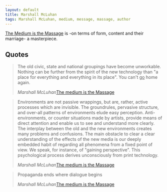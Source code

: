 ```yaml
---
layout: default
title: Marshall McLuhan
tags: Marshall McLuhan, medium, message, massage, author
---
```


[The Medium is the Massage](http://www.amazon.co.uk/gp/product/014103582X/ref=as_li_tl?ie=UTF8&camp=1634&creative=19450&creativeASIN=014103582X&linkCode=as2&tag=zmlka-21) is -on terms of form, content and their marriage-
a masterpiece. 

## Quotes

> The old civic, state and national groupings have become unworkable. Nothing
> can be further from the spirit of the new technology than "a place for
> everything and everything in its place". You can't <u>go</u> home again.
>
> <cite>Marshall McLuhan</cite>[The medium is the Massage](http://www.amazon.co.uk/gp/product/014103582X/ref=as_li_tl?ie=UTF8&camp=1634&creative=19450&creativeASIN=014103582X&linkCode=as2&tag=zmlka-21)

> Environments are not passive wrappings, but are, rather, active processes
> which are invisible. The groundrules, pervasive structure, and over-all
> patterns of environments elude easy perception. Anti-environments, or
> counter situations made by artists, provide means of direct attention and
> enable us to see and understand more clearly. The interplay between the old
> and the new environments creates many problems and confusions. The main
> obstacle to clear a clear understanding of the effects of the new media is
> our deeply embedded habit of regarding all phenomena from a fixed point of
> view. We speak, for instance, of "gaining perspective". This psychological
> process derives unconsciously from print technology. 
>
> <cite>Marshall McLuhan</cite>[The medium is the Massage](http://www.amazon.co.uk/gp/product/014103582X/ref=as_li_tl?ie=UTF8&camp=1634&creative=19450&creativeASIN=014103582X&linkCode=as2&tag=zmlka-21)

> Propaganda ends where dialogue begins
>
> <cite>Marshall McLuhan</cite>[The medium is the Massage](http://www.amazon.co.uk/gp/product/014103582X/ref=as_li_tl?ie=UTF8&camp=1634&creative=19450&creativeASIN=014103582X&linkCode=as2&tag=zmlka-21)
